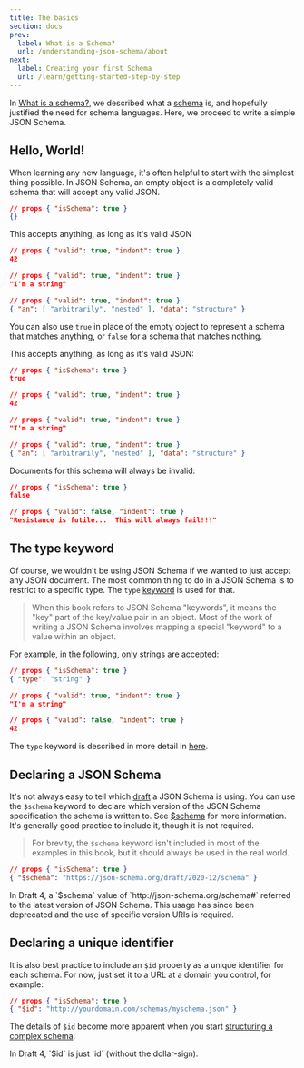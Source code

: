 ```yaml
---
title: The basics
section: docs
prev: 
  label: What is a Schema?
  url: /understanding-json-schema/about
next: 
  label: Creating your first Schema
  url: /learn/getting-started-step-by-step
---
```


In [What is a schema?](../understanding-json-schema/about), we described what a [schema](../learn/glossary#schema) is,
and hopefully justified the need for schema languages. Here, we proceed
to write a simple JSON Schema.

## Hello, World!

When learning any new language, it\'s often helpful to start with the
simplest thing possible. In JSON Schema, an empty object is a completely
valid schema that will accept any valid JSON.

```json
// props { "isSchema": true }
{}
```

This accepts anything, as long as it's valid JSON

```json
// props { "valid": true, "indent": true }
42
```

```json
// props { "valid": true, "indent": true }
"I'm a string"
```

```json
// props { "valid": true, "indent": true }
{ "an": [ "arbitrarily", "nested" ], "data": "structure" }
```

<Star label="New in draft 6" />

You can also use `true` in place of the empty object to represent a
schema that matches anything, or `false` for a schema that matches
nothing.

This accepts anything, as long as it's valid JSON:

```json
// props { "isSchema": true }
true
```

```json
// props { "valid": true, "indent": true }
42
```
```json
// props { "valid": true, "indent": true }
"I'm a string"
```
```json
// props { "valid": true, "indent": true }
{ "an": [ "arbitrarily", "nested" ], "data": "structure" }
```

Documents for this schema will always be invalid: 

```json
// props { "isSchema": true }
false
```


```json
// props { "valid": false, "indent": true }
"Resistance is futile...  This will always fail!!!"
```

## The type keyword

Of course, we wouldn\'t be using JSON Schema if we wanted to just accept
any JSON document. The most common thing to do in a JSON Schema is to
restrict to a specific type. The `type` [keyword](../learn/glossary#keyword) is used for that.

> When this book refers to JSON Schema "keywords", it means the
"key" part of the key/value pair in an object.  Most of the work
of writing a JSON Schema involves mapping a special "keyword" to a
value within an object.

For example, in the following, only strings are
accepted:

```json
// props { "isSchema": true }
{ "type": "string" }
```
```json
// props { "valid": true, "indent": true }
"I'm a string"
```
```json
// props { "valid": false, "indent": true }
42
```

The `type` keyword is described in more detail in [here](../understanding-json-schema/reference/type).

## Declaring a JSON Schema

It\'s not always easy to tell which [draft](../learn/glossary#draft) a JSON Schema is using. You
can use the `$schema` keyword to declare which version of the JSON
Schema specification the schema is written to. See [$schema](../understanding-json-schema/reference/schema#schema)
for more information. It\'s generally good practice to include it,
though it is not required.

> For brevity, the `$schema` keyword isn\'t included in most of the
examples in this book, but it should always be used in the real world.

```json
// props { "isSchema": true }
{ "$schema": "https://json-schema.org/draft/2020-12/schema" }
```

<Infobox label="Draft-specific info">
In Draft 4, a `$schema` value of
`http://json-schema.org/schema#` referred to the latest version
of JSON Schema. This usage has since been deprecated and the use
of specific version URIs is required.
</Infobox>

## Declaring a unique identifier

<Star label="New in draft 6" />

It is also best practice to include an `$id` property as a unique
identifier for each schema. For now, just set it to a URL at a domain
you control, for example:

```json
// props { "isSchema": true }
{ "$id": "http://yourdomain.com/schemas/myschema.json" }
```

The details of `$id` become more apparent when you start [structuring a complex schema](../../understanding-json-schema/structuring#id).

<Infobox label="Draft-specific info">
In Draft 4, `$id` is just `id` (without the dollar-sign).
</Infobox>
